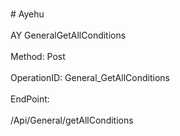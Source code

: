 <br>#     Ayehu</br>
<br>AY GeneralGetAllConditions</br>
<br>Method: Post</br>
<br>OperationID: General_GetAllConditions</br>
<br>EndPoint:</br>
<br>/Api/General/getAllConditions</br>
